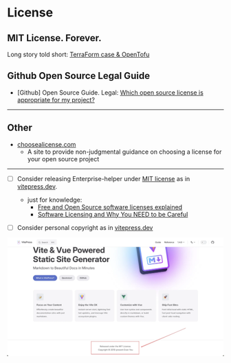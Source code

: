 # License

## MIT License. Forever.

Long story told short: [TerraForm case & OpenTofu](https://opentofu.org/manifesto/)

## Github Open Source Legal Guide

- [Github] Open Source Guide. Legal: [Which open source license is appropriate for my project?](https://opensource.guide/legal/#which-open-source-license-is-appropriate-for-my-project)

---

## Other

- [choosealicense.com](https://github.com/github/choosealicense.com)
    - A site to provide non-judgmental guidance on choosing a license for your open source project

---

- [ ] Consider releasing Enterprise-helper under [MIT license](https://www.youtube.com/watch?v=1m4RRnu7sY4) as in [vitepress.dev](https://vitepress.dev/).
    - just for knowledge:
        - [Free and Open Source software licenses explained](https://www.youtube.com/watch?v=UMIG4KnM8xw)
        - [Software Licensing and Why You NEED to be Careful](https://www.youtube.com/watch?v=0fK2aFSYauw)

- [ ] Consider personal copyright as in [vitepress.dev](https://vitepress.dev/)

![](./img/vitepress-copyright.webp)